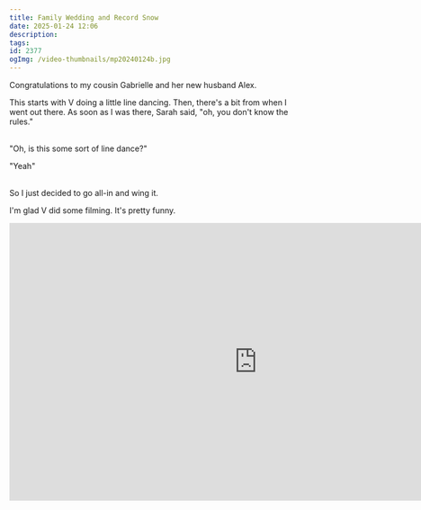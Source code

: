 ```yaml
---
title: Family Wedding and Record Snow
date: 2025-01-24 12:06
description: 
tags: 
id: 2377
ogImg: /video-thumbnails/mp20240124b.jpg
---
```


Congratulations to my cousin Gabrielle and her new husband Alex.

This starts with V doing a little line dancing.  Then, there's a bit from when I went out there.  As soon as I was there, Sarah said, "oh, you don't know the rules."<br><br>
        
"Oh, is this some sort of line dance?"

"Yeah"<br><br>

So I just decided to go all-in and wing it.

I'm glad V did some filming.  It's pretty funny.

<iframe width="879" height="494" src="https://www.youtube.com/embed/XYoNJicLgvY" title="Dancing at a Wedding" frameborder="0" allow="accelerometer; autoplay; clipboard-write; encrypted-media; gyroscope; picture-in-picture; web-share" referrerpolicy="strict-origin-when-cross-origin" allowfullscreen></iframe>
